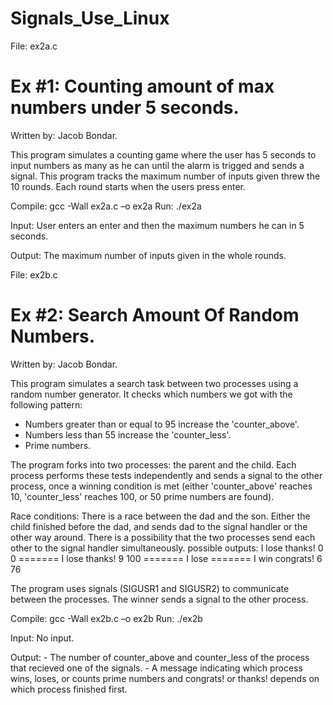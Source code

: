 # Signals_Use_Linux

File: ex2a.c 

Ex #1: Counting amount of max numbers under 5 seconds.
==========================================================
Written by: Jacob Bondar.

This program simulates a counting game where the user has 5
 seconds to input numbers as many as he can until the alarm is 
 trigged and sends a signal.
This program tracks the maximum number of inputs given threw the 10 
 rounds. Each round starts when the users press enter.

Compile: gcc -Wall ex2a.c –o ex2a
Run: ./ex2a

Input: User enters an enter and then the maximum numbers he can in 
 	5 seconds.
 
Output: The maximum number of inputs given in the whole rounds.







File: ex2b.c 

Ex #2: Search Amount Of Random Numbers.
==========================================================
Written by: Jacob Bondar.

This program simulates a search task between two processes using a
 random number generator. It checks which numbers we got with the
 following pattern:
 - Numbers greater than or equal to 95 increase the 'counter_above'.
 - Numbers less than 55 increase the 'counter_less'.
 - Prime numbers.

The program forks into two processes: the parent and the child. Each
 process performs these tests independently and sends a signal to the
 other process, once a winning condition is met 
 (either 'counter_above' reaches 10, 'counter_less' reaches 100, 
 or 50 prime numbers are found).


Race conditions: There is a race between the dad and the son. Either the
 child finished before the dad, and sends dad to the signal handler or the
 other way around. There is a possibility that the two processes send each 
 other to the signal handler simultaneously.
possible outputs: I lose
		  thanks!
		  0 0
		  =======
		  I lose
		  thanks!
		  9 100
		  =======
		  I lose
		  =======
		  I win
		  congrats!
		  6 76

 
The program uses signals (SIGUSR1 and SIGUSR2) to communicate between
 the processes. The winner sends a signal to the other process.

Compile: gcc -Wall ex2b.c –o ex2b
Run: ./ex2b

Input: No input.
 
Output: - The number of counter_above and counter_less of the process that
 		recieved one of the signals.
 	- A message indicating which process wins, loses, or counts prime
 		numbers and congrats! or thanks! depends on which process 
		finished first.
